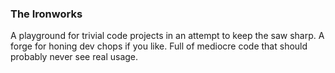 ### The Ironworks
A playground for trivial code projects in an attempt to keep the saw sharp.  A forge for honing dev chops if you like.
Full of mediocre code that should probably never see real usage.
